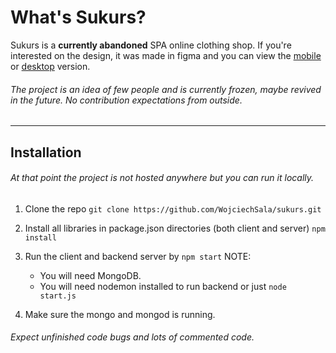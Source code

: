# What's Sukurs?

Sukurs is a **currently abandoned** SPA online clothing shop. If you're interested on the design, it was made in figma and you can view the [mobile](https://www.figma.com/file/NOOPvrYMRzEpKGapwevW5E/Mobile) or [desktop](https://www.figma.com/file/babVpvH4WNWH0nwNaa72gs/Desktop) version.

###### The project is an idea of few people and is currently frozen, maybe revived in the future. No contribution expectations from outside.

---

## Installation

###### At that point the project is not hosted anywhere but you can run it locally.

1. Clone the repo `git clone https://github.com/WojciechSala/sukurs.git`
2. Install all libraries in package.json directories (both client and server) `npm install`
3. Run the client and backend server by `npm start`
   NOTE:
   - You will need MongoDB.
   - You will need nodemon installed to run backend or just `node start.js`

4. Make sure the mongo and mongod is running.

###### Expect unfinished code bugs and lots of commented code.

